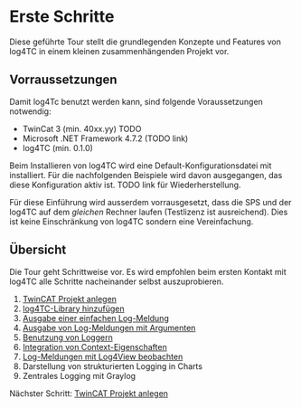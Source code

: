 # Erste Schritte

Diese geführte Tour stellt die grundlegenden Konzepte und Features von log4TC in einem kleinen zusammenhängenden Projekt vor.

 ## Vorraussetzungen

Damit log4Tc benutzt werden kann, sind folgende Voraussetzungen notwendig:

* TwinCat 3 (min. 40xx.yy) TODO
* Microsoft .NET Framework 4.7.2 (TODO link)
* log4TC (min. 0.1.0)

Beim Installieren von log4TC wird eine Default-Konfigurationsdatei mit installiert. Für die nachfolgenden Beispiele wird davon ausgegangen, das diese Konfiguration aktiv ist. TODO link für Wiederherstellung.

Für diese Einführung wird ausserdem vorrausgesetzt, dass die SPS und der log4TC auf dem *gleichen* Rechner laufen (Testlizenz ist ausreichend). Dies ist keine Einschränkung von log4TC sondern eine Vereinfachung.

## Übersicht

Die Tour geht Schrittweise vor. Es wird empfohlen beim ersten Kontakt mit log4TC alle Schritte nacheinander selbst auszuprobieren.

1. [TwinCAT Projekt anlegen](create_twincat_project.md)
2. [log4TC-Library hinzufügen](add_log4tc_lib.md)
3. [Ausgabe einer einfachen Log-Meldung](simple_logging.md)
4. [Ausgabe von Log-Meldungen mit Argumenten](argument_logging.md)
5. [Benutzung von Loggern](logger_usage.md)
6. [Integration von Context-Eigenschaften](context_usage.md)
7. [Log-Meldungen mit Log4View beobachten](tools_log4view.md)
8. Darstellung von strukturierten Logging in Charts
9. Zentrales Logging mit Graylog



Nächster Schritt: [TwinCAT Projekt anlegen](create_twincat_project.md)













